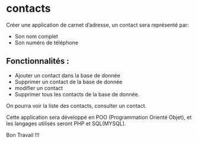 # contacts
Créer une application de carnet d’adresse, un contact sera représenté par:
- Son nom complet
- Son numéro de téléphone

## Fonctionnalités : 
- Ajouter un contact dans la base de donnée
- Supprimer un contact de la base de donnée
- modifier un contact
- Supprimer tous les contacts de la base de donnée.

On pourra voir la liste des contacts, consulter un contact.

Cette application sera développé en POO (Programmation Orienté Objet), et les langages utilisés seront PHP et SQL(MYSQL).

Bon Travail !!!
